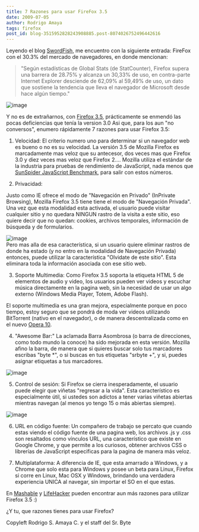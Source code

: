 ```yaml
---
title: 7 Razones para usar FireFox 3.5
date: 2009-07-05
author: Rodrigo Amaya
tags: firefox
post_id: blog-3515952828243908885.post-8074026752496442616
---
```


Leyendo el blog [SwordFish](https://swordfishcode.com/2009/07/firefox-con-el-3033-de-cuota-de-los-navegadores/), me encuentro con la siguiente entrada: FireFox con el 30.3% del mercado de navegadores, en donde mencionan:

> "Según estadísticas
> de Global Stats (de StatCounter), Firefox supera una barrera de 28.75% y alcanza un 30,33% de
> uso, en contra-parte Internet Explorer desciende de 62,09% al 59,49% de uso, un dato que
> sostiene la tendencia que lleva el navegador de Microsoft desde hace algún
> tiempo."

![image](https://1.bp.blogspot.com/_ayvorITawE4/SlDQjV9NaiI/AAAAAAAACGA/rPioUAzAXkQ/s320/2009july.gif)    

Y no es de extrañarnos, con [Firefox 3.5](https://www.srbyte.com/2009/06/usar-firefox-35-se-ha-dicho.html), prácticamente se enmendó las pocas deficiencias que tenía la version 3.0 Asi que, para los aun "no conversos", enumero rápidamente 7 razones para usar Firefox 3.5:

1. Velocidad: El criterio numero uno para determinar si un navegador web es bueno o no es su velocidad. La versión 3.5 de Mozilla Firefox es marcadamente mas veloz que su antecesor, dos veces mas que Firefox 3.0 y diez veces mas veloz que Firefox 2.... Mozilla utiliza el estándar de la industria para pruebas de rendimiento de JavaScript, nada menos que [SunSpider JavaScript Benchmark](https://www2.webkit.org/perf/sunspider-0.9/sunspider.html), para salir con estos números.

2. Privacidad:

Justo como IE ofrece el modo de "Navegación en Privado" (InPrivate Browsing), Mozilla Firefox 3.5 tiene tiene el modo de "Navegación Privada". Una vez que esta modalidad esta activada, el usuario puede visitar cualquier sitio y no quedara NINGUN rastro de la visita a este sitio, eso quiere decir que no quedan: cookies, archivos temporales, información de búsqueda y de formularios.

![image](https://3.bp.blogspot.com/_ayvorITawE4/SlDQj-RtGcI/AAAAAAAACGQ/zGcnaLHK6Hk/s320/firefox-private.jpg)    
Pero mas alla de esa característica, si un usuario quiere eliminar rastros de donde ha estado (y no entro en la modalidad de Navegación Privada) entonces, puede utilizar la característica "Olvidate de este sitio". Esta eliminara toda la información asociada con ese sitio web.

3. Soporte Multimedia: Como Firefox 3.5 soporta la etiqueta HTML 5 de elementos de audio y video, los usuarios pueden ver videos y escuchar música directamente en la pagina web, sin la necesidad de usar un algo externo (Windows Media Player, Totem, Adobe Flash).

El soporte multimedia es una gran mejora, especialmente porque en poco tiempo, estoy seguro que se pondrá de moda ver videos utilizando BitTorrent (nativo en el navegador), o de manera descentralizada como en el nuevo [Opera 10](https://www.srbyte.com/2009/06/opera-unite-la-vision-del-futuro-hoy.html).

4. "Awesome Bar:" La aclamada Barra Asombrosa (o barra de direcciones, como todo mundo la conoce) ha sido mejorada en esta versión. Mozilla afino la barra, de manera que si quieres buscar solo tus marcadores escribas "byte *", o si buscas en tus etiquetas "srbyte +", y si, puedes asignar etiquetas a tus marcadores.

![image](https://3.bp.blogspot.com/_ayvorITawE4/SlDQjpheEWI/AAAAAAAACGI/KamWR3xEocE/s320/awesomebar_filters.jpg)    

5. Control de sesión: Si Firefox se cierra inesperadamente, el usuario puede elegir que viñetas "regresar a la vida". Esta característico es especialmente útil, si ustedes son adictos a tener varias viñetas abiertas mientras navegan (al menos yo tengo 15 o más abiertas siempre).

![image](https://2.bp.blogspot.com/_ayvorITawE4/SlDQkEzLJtI/AAAAAAAACGY/lqAO9rJD-fA/s320/smarter_restore.jpg)    

6. URL en código fuente: Un compañero de trabajo se percato que cuando estas viendo el código fuente de una pagina web, los archivos .js y .css son resaltados como vínculos URL, una característico que existe en Google Chrome, y que permite a los curiosos, obtener archivos CSS o librerías de JavaScript especificas para la pagina de manera más veloz.

7. Multiplataforma: A diferencia de IE, que esta amarrado a Windows, y a Chrome que solo esta para Windows y posee un beta para Linux, Firefox si corre en Linux, Mac OSX y Windows, brindando una verdadera experiencia UNICA al navegar, sin importar el SO en el que estas.

En [Mashable](https://mashable.com/2009/06/30/firefox-killer-features/) y [LifeHacker](https://lifehacker.com/5295655/top-10-firefox-35-features) pueden encontrar aun más razones para utilizar Firefox 3.5 :)

¿Y tu, que razones tienes para usar Firefox?

Copyleft Rodrigo S. Amaya C. y el staff del Sr. Byte